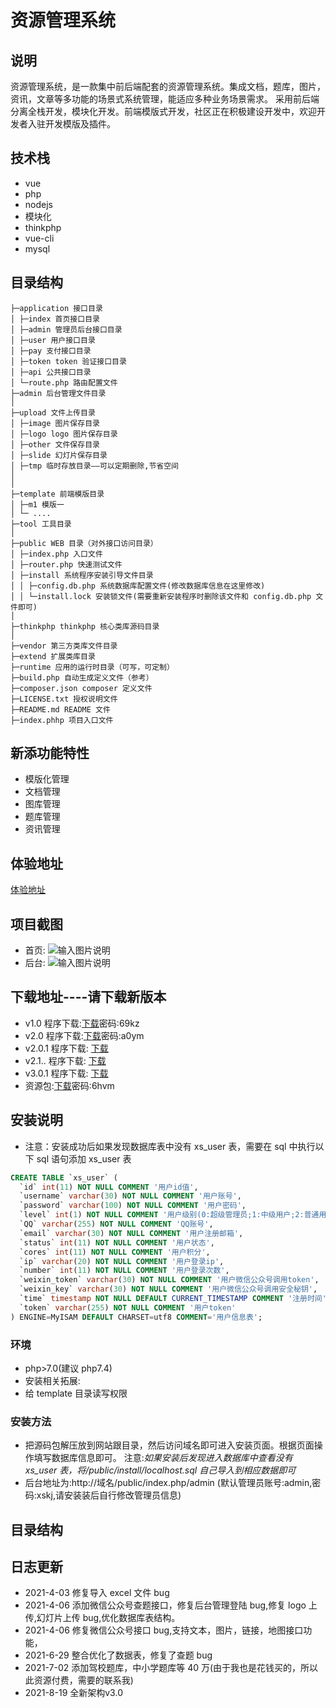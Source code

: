 # 资源管理系统

## 说明

资源管理系统，是一款集中前后端配套的资源管理系统。集成文档，题库，图片，资讯，文章等多功能的场景式系统管理，能适应多种业务场景需求。
采用前后端分离全栈开发，模块化开发。前端模版式开发，社区正在积极建设开发中，欢迎开发者入驻开发模版及插件。

## 技术栈

- vue
- php
- nodejs
- 模块化
- thinkphp
- vue-cli
- mysql

## 目录结构
~~~
├─application 接口目录
│ ├─index 首页接口目录
│ ├─admin 管理员后台接口目录
│ ├─user 用户接口目录
│ ├─pay 支付接口目录
│ ├─token token 验证接口目录
│ ├─api 公共接口目录
│ └─route.php 路由配置文件
├─admin 后台管理文件目录
│
├─upload 文件上传目录
│ ├─image 图片保存目录
│ ├─logo logo 图片保存目录
│ ├─other 文件保存目录
│ ├─slide 幻灯片保存目录
│ ├─tmp 临时存放目录——可以定期删除,节省空间
│
│
├─template 前端模版目录
│ ├─m1 模版一
│ └─ ....
├─tool 工具目录
│
├─public WEB 目录（对外接口访问目录）
│ ├─index.php 入口文件
│ ├─router.php 快速测试文件
│ ├─install 系统程序安装引导文件目录
│ │ ├─config.db.php 系统数据库配置文件(修改数据库信息在这里修改)
│ │ └─install.lock 安装锁文件(需要重新安装程序时删除该文件和 config.db.php 文件即可)
│
├─thinkphp thinkphp 核心类库源码目录
│
├─vendor 第三方类库文件目录
├─extend 扩展类库目录
├─runtime 应用的运行时目录（可写，可定制）
├─build.php 自动生成定义文件（参考）
├─composer.json composer 定义文件
├─LICENSE.txt 授权说明文件
├─README.md README 文件
├─index.phhp 项目入口文件
~~~
## 新添功能特性

- 模版化管理
- 文档管理
- 图库管理
- 题库管理
- 资讯管理

## 体验地址

[体验地址](http://zy.xskj.store)

## 项目截图

- 首页:
 ![输入图片说明](https://images.gitee.com/uploads/images/2021/0819/200033_14bfd0cc_7358515.png "屏幕截图.png")
- 后台:
 ![输入图片说明](https://images.gitee.com/uploads/images/2021/0819/195824_326b74b2_7358515.png "屏幕截图.png")

## 下载地址----请下载新版本

- v1.0 程序下载:[下载](https://fusong.lanzous.com/b01c4sc8b)密码:69kz
- v2.0 程序下载:[下载](https://fusong.lanzous.com/b01c9c2gd)密码:a0ym
- v2.0.1 程序下载: [下载](https://fusong.lanzoui.com/iicr5qtgegb)
- v2.1.. 程序下载: [下载](https://fusong.lanzoui.com/iagPTqx8fuh)
- v3.0.1 程序下载: [下载](https://fusong.lanzoui.com/iFQVqsvmplc)
- 资源包:[下载](https://fusong.lanzous.com/b01c4vzkj)密码:6hvm

## 安装说明

- 注意：安装成功后如果发现数据库表中没有
  xs_user 表，需要在 sql 中执行以下 sql 语句添加 xs_user 表

```sql
CREATE TABLE `xs_user` (
  `id` int(11) NOT NULL COMMENT '用户id值',
  `username` varchar(30) NOT NULL COMMENT '用户账号',
  `password` varchar(100) NOT NULL COMMENT '用户密码',
  `level` int(1) NOT NULL COMMENT '用户级别(0:超级管理员;1:中级用户;2:普通用户)',
  `QQ` varchar(255) NOT NULL COMMENT 'QQ账号',
  `email` varchar(30) NOT NULL COMMENT '用户注册邮箱',
  `status` int(11) NOT NULL COMMENT '用户状态',
  `cores` int(11) NOT NULL COMMENT '用户积分',
  `ip` varchar(20) NOT NULL COMMENT '用户登录ip',
  `number` int(11) NOT NULL COMMENT '用户登录次数',
  `weixin_token` varchar(30) NOT NULL COMMENT '用户微信公众号调用token',
  `weixin_key` varchar(30) NOT NULL COMMENT '用户微信公众号调用安全秘钥',
  `time` timestamp NOT NULL DEFAULT CURRENT_TIMESTAMP COMMENT '注册时间',
  `token` varchar(255) NOT NULL COMMENT '用户token'
) ENGINE=MyISAM DEFAULT CHARSET=utf8 COMMENT='用户信息表';
```

### 环境

- php>7.0(建议 php7.4)
- 安装相关拓展:
- 给 template 目录读写权限

### 安装方法

- 把源码包解压放到网站跟目录，然后访问域名即可进入安装页面。根据页面操作填写数据库信息即可。
  注意:_如果安装后发现进入数据库中查看没有 xs_user 表，将/public/install/localhost.sql 自己导入到相应数据即可_
- 后台地址为:http://域名/public/index.php/admin
  (默认管理员账号:admin,密码:xskj,请安装装后自行修改管理员信息)

## 目录结构

## 日志更新

- 2021-4-03 修复导入 excel 文件 bug
- 2021-4-06 添加微信公众号查题接口，修复后台管理登陆 bug,修复 logo 上传,幻灯片上传 bug,优化数据库表结构。
- 2021-4-06 修复微信公众号接口 bug,支持文本，图片，链接，地图接口功能，
- 2021-6-29 整合优化了数据表，修复了查题 bug
- 2021-7-02 添加驾校题库，中小学题库等 40 万(由于我也是花钱买的，所以此资源付费，需要的联系我)
- 2021-8-19 全新架构v3.0
